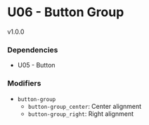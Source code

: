 # U06 - Button Group
v1.0.0

### Dependencies
* U05 - Button

### Modifiers
* `button-group`
    * `button-group_center`: Center alignment
    * `button-group_right`: Right alignment
